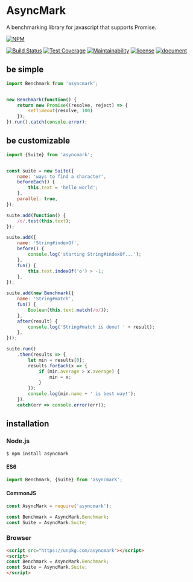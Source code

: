 AsyncMark
=========

A benchmarking library for javascript that supports Promise.

[![NPM](https://nodei.co/npm/asyncmark.png)](https://nodei.co/npm/asyncmark/)

[![Build Status](https://travis-ci.org/macrat/AsyncMark.svg?branch=master)](https://travis-ci.org/macrat/AsyncMark)
[![Test Coverage](https://api.codeclimate.com/v1/badges/cd3cd1561b170ca42584/test_coverage)](https://codeclimate.com/github/macrat/AsyncMark/test_coverage)
[![Maintainability](https://api.codeclimate.com/v1/badges/cd3cd1561b170ca42584/maintainability)](https://codeclimate.com/github/macrat/AsyncMark/maintainability)
[![license](https://img.shields.io/github/license/macrat/AsyncMark.svg)](https://github.com/macrat/AsyncMark/blob/master/LICENSE)
[![document](https://macrat.github.io/AsyncMark/badge.svg)](https://macrat.github.io/AsyncMark/)

## be simple
``` javascript
import Benchmark from 'asyncmark';


new Benchmark(function() {
    return new Promise((resolve, reject) => {
        setTimeout(resolve, 100)
    });
}).run().catch(console.error);
```

## be customizable
``` javascript
import {Suite} from 'asyncmark';


const suite = new Suite({
    name: 'ways to find a character',
    beforeEach() {
        this.text = 'hello world';
    },
    parallel: true,
});

suite.add(function() {
    /o/.test(this.text);
});

suite.add({
    name: 'String#indexOf',
    before() {
        console.log('starting String#indexOf...');
    },
    fun() {
        this.text.indexOf('o') > -1;
    },
});

suite.add(new Benchmark({
    name: 'String#match',
    fun() {
        Boolean(this.text.match(/o/));
    },
    after(result) {
        console.log('String#match is done! ' + result);
    },
}));

suite.run()
    .then(results => {
        let min = results[0];
        results.forEach(x => {
            if (min.average > x.average) {
                min = x;
            }
        });
        console.log(min.name + ' is best way!');
    }).
    catch(err => console.error(err));
```

## installation
### Node.js
``` shell
$ npm install asyncmark
```

#### ES6
``` javascript
import Benchmark, {Suite} from 'asyncmark';
```

#### CommonJS
``` javascript
const AsyncMark = require('asyncmark');

const Benchmark = AsyncMark.Benchmark;
const Suite = AsyncMark.Suite;
```

### Browser
``` html
<script src="https://unpkg.com/asyncmark"></script>
<script>
const Benchmark = AsyncMark.Benchmark;
const Suite = AsyncMark.Suite;
</script>
```
